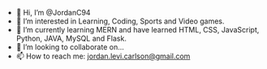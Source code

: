 - 👋 Hi, I’m @JordanC94
- 👀 I’m interested in Learning, Coding, Sports and Video games.
- 🌱 I’m currently learning MERN and have learned HTML, CSS, JavaScript, Python, JAVA, MySQL and Flask.
- 💞️ I’m looking to collaborate on...
- 📫 How to reach me: jordan.levi.carlson@gmail.com

<!---
JordanC94/JordanC94 is a ✨ special ✨ repository because its `README.md` (this file) appears on your GitHub profile.
You can click the Preview link to take a look at your changes
--->
